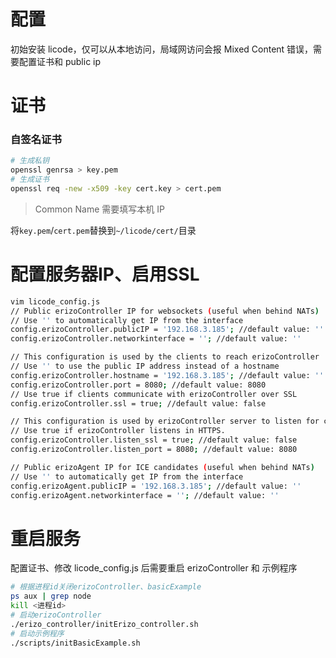 # 配置

初始安装 licode，仅可以从本地访问，局域网访问会报 Mixed Content 错误，需要配置证书和 public ip

# 证书



### 自签名证书

```bash
# 生成私钥
openssl genrsa > key.pem
# 生成证书
openssl req -new -x509 -key cert.key > cert.pem
```

> Common Name 需要填写本机 IP

将`key.pem`/`cert.pem`替换到`~/licode/cert/`目录

# 配置服务器IP、启用SSL

```bash
vim licode_config.js
// Public erizoController IP for websockets (useful when behind NATs)
// Use '' to automatically get IP from the interface
config.erizoController.publicIP = '192.168.3.185'; //default value: ''
config.erizoController.networkinterface = ''; //default value: ''

// This configuration is used by the clients to reach erizoController
// Use '' to use the public IP address instead of a hostname
config.erizoController.hostname = '192.168.3.185'; //default value: ''
config.erizoController.port = 8080; //default value: 8080
// Use true if clients communicate with erizoController over SSL
config.erizoController.ssl = true; //default value: false

// This configuration is used by erizoController server to listen for connections
// Use true if erizoController listens in HTTPS.
config.erizoController.listen_ssl = true; //default value: false
config.erizoController.listen_port = 8080; //default value: 8080

// Public erizoAgent IP for ICE candidates (useful when behind NATs)
// Use '' to automatically get IP from the interface
config.erizoAgent.publicIP = '192.168.3.185'; //default value: ''
config.erizoAgent.networkinterface = ''; //default value: ''
```

# 重启服务

配置证书、修改 licode_config.js 后需要重启 erizoController 和 示例程序

```bash
# 根据进程id关闭erizoController、basicExample
ps aux | grep node
kill <进程id>
# 启动erizoController
./erizo_controller/initErizo_controller.sh
# 启动示例程序
./scripts/initBasicExample.sh
```

